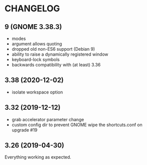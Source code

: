 # CHANGELOG

## 9 (GNOME 3.38.3)
- modes
- argument allows quoting
- dropped old non-ES6 support (Debian 9)
- ability to raise a dynamically registered window
- keyboard-lock symbols
- backwards compatibility with (at least) 3.36

## 3.38 (2020-12-02)
- isolate workspace option

## 3.32 (2019-12-12)
- grab accelerator parameter change
- custom config dir to prevent GNOME wipe the shortcuts.conf on upgrade #19 

## 3.26 (2019-04-30)
Everything working as expected.

